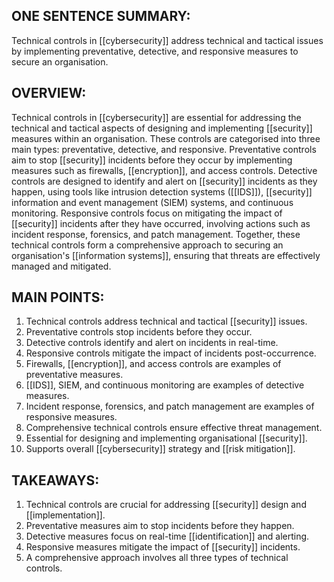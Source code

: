 ## ONE SENTENCE SUMMARY:
Technical controls in [[cybersecurity]] address technical and tactical issues by implementing preventative, detective, and responsive measures to secure an organisation.

## OVERVIEW:
Technical controls in [[cybersecurity]] are essential for addressing the technical and tactical aspects of designing and implementing [[security]] measures within an organisation. These controls are categorised into three main types: preventative, detective, and responsive. Preventative controls aim to stop [[security]] incidents before they occur by implementing measures such as firewalls, [[encryption]], and access controls. Detective controls are designed to identify and alert on [[security]] incidents as they happen, using tools like intrusion detection systems ([[IDS]]), [[security]] information and event management (SIEM) systems, and continuous monitoring. Responsive controls focus on mitigating the impact of [[security]] incidents after they have occurred, involving actions such as incident response, forensics, and patch management. Together, these technical controls form a comprehensive approach to securing an organisation's [[information systems]], ensuring that threats are effectively managed and mitigated.

## MAIN POINTS:
1. Technical controls address technical and tactical [[security]] issues.
2. Preventative controls stop incidents before they occur.
3. Detective controls identify and alert on incidents in real-time.
4. Responsive controls mitigate the impact of incidents post-occurrence.
5. Firewalls, [[encryption]], and access controls are examples of preventative measures.
6. [[IDS]], SIEM, and continuous monitoring are examples of detective measures.
7. Incident response, forensics, and patch management are examples of responsive measures.
8. Comprehensive technical controls ensure effective threat management.
9. Essential for designing and implementing organisational [[security]].
10. Supports overall [[cybersecurity]] strategy and [[risk mitigation]].

## TAKEAWAYS:
1. Technical controls are crucial for addressing [[security]] design and [[implementation]].
2. Preventative measures aim to stop incidents before they happen.
3. Detective measures focus on real-time [[identification]] and alerting.
4. Responsive measures mitigate the impact of [[security]] incidents.
5. A comprehensive approach involves all three types of technical controls.